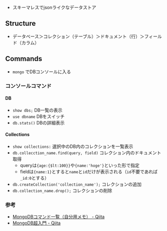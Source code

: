 * スキーマレスでjsonライクなデータストア

Structure
----

* データベース＞コレクション（テーブル）＞ドキュメント（行）＞フィールド（カラム）

Commands
----

* `mongo` でDBコンソールに入る

### コンソールコマンド

#### DB

* `show dbs;` DB一覧の表示
* `use dbname` DBをスイッチ
* `db.stats()` DBの詳細表示

#### Collections

* `show collections:` 選択中のDB内のコレクションを一覧表示
* `db.collecction_name.find(query, field)` コレクション内のドキュメント取得
  * queryは`{age:{$lt:100}}`や`{name:'hoge'}`といった形で指定
  * fieldは`{name:1}`とすると`name`と`id`だけが表示される（`id`不要であれば`_id:0`とする）
* `db.createCollection('collection_name');` コレクションの追加
* `db.collection_name.drop();` コレクションの削除

### 参考

* [MongoDBコマンド一覧（自分用メモ） - Qiita](http://qiita.com/k-staging/items/a386d272abb2c9b92f1a)
* [MongoDB超入門 - Qiita](http://qiita.com/saba1024/items/f2ad56f2a3ba7aaf8521)